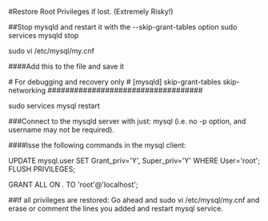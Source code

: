 #Restore Root Privileges if lost. (Extremely Risky!)

##Stop mysqld and restart it with the --skip-grant-tables option
sudo services mysqld stop

sudo vi /etc/mysql/my.cnf

####Add this to the file and save it

\# For debugging and recovery only \#
[mysqld]
skip-grant-tables
skip-networking
\###################################

sudo services mysql restart

###Connect to the mysqld server with just: mysql (i.e. no -p option, and username may not be required).

####Isse the following commands in the mysql client:

UPDATE mysql.user SET Grant_priv='Y', Super_priv='Y' WHERE User='root'; FLUSH PRIVILEGES;

GRANT ALL ON *.* TO 'root'@'localhost';

##If all privileges are restored:
Go ahead and sudo vi /etc/mysql/my.cnf and erase or comment the lines you added and restart mysql service.
